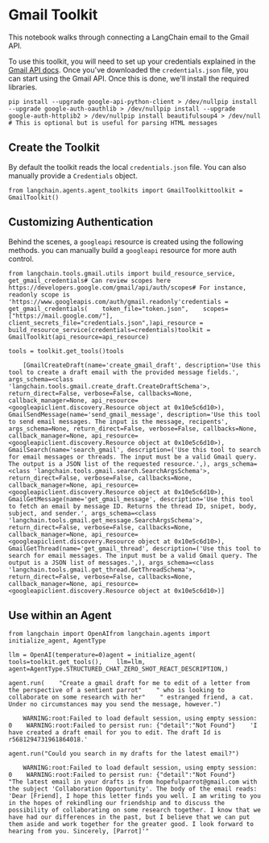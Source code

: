 Gmail Toolkit
=============

This notebook walks through connecting a LangChain email to the Gmail API.

To use this toolkit, you will need to set up your credentials explained in the [Gmail API docs](https://developers.google.com/gmail/api/quickstart/python#authorize_credentials_for_a_desktop_application). Once you've downloaded the `credentials.json` file, you can start using the Gmail API. Once this is done, we'll install the required libraries.

    pip install --upgrade google-api-python-client > /dev/nullpip install --upgrade google-auth-oauthlib > /dev/nullpip install --upgrade google-auth-httplib2 > /dev/nullpip install beautifulsoup4 > /dev/null # This is optional but is useful for parsing HTML messages

Create the Toolkit[​](#create-the-toolkit "Direct link to Create the Toolkit")
------------------------------------------------------------------------------

By default the toolkit reads the local `credentials.json` file. You can also manually provide a `Credentials` object.

    from langchain.agents.agent_toolkits import GmailToolkittoolkit = GmailToolkit()

Customizing Authentication[​](#customizing-authentication "Direct link to Customizing Authentication")
------------------------------------------------------------------------------------------------------

Behind the scenes, a `googleapi` resource is created using the following methods. you can manually build a `googleapi` resource for more auth control.

    from langchain.tools.gmail.utils import build_resource_service, get_gmail_credentials# Can review scopes here https://developers.google.com/gmail/api/auth/scopes# For instance, readonly scope is 'https://www.googleapis.com/auth/gmail.readonly'credentials = get_gmail_credentials(    token_file="token.json",    scopes=["https://mail.google.com/"],    client_secrets_file="credentials.json",)api_resource = build_resource_service(credentials=credentials)toolkit = GmailToolkit(api_resource=api_resource)

    tools = toolkit.get_tools()tools

        [GmailCreateDraft(name='create_gmail_draft', description='Use this tool to create a draft email with the provided message fields.', args_schema=<class 'langchain.tools.gmail.create_draft.CreateDraftSchema'>, return_direct=False, verbose=False, callbacks=None, callback_manager=None, api_resource=<googleapiclient.discovery.Resource object at 0x10e5c6d10>),     GmailSendMessage(name='send_gmail_message', description='Use this tool to send email messages. The input is the message, recipents', args_schema=None, return_direct=False, verbose=False, callbacks=None, callback_manager=None, api_resource=<googleapiclient.discovery.Resource object at 0x10e5c6d10>),     GmailSearch(name='search_gmail', description=('Use this tool to search for email messages or threads. The input must be a valid Gmail query. The output is a JSON list of the requested resource.',), args_schema=<class 'langchain.tools.gmail.search.SearchArgsSchema'>, return_direct=False, verbose=False, callbacks=None, callback_manager=None, api_resource=<googleapiclient.discovery.Resource object at 0x10e5c6d10>),     GmailGetMessage(name='get_gmail_message', description='Use this tool to fetch an email by message ID. Returns the thread ID, snipet, body, subject, and sender.', args_schema=<class 'langchain.tools.gmail.get_message.SearchArgsSchema'>, return_direct=False, verbose=False, callbacks=None, callback_manager=None, api_resource=<googleapiclient.discovery.Resource object at 0x10e5c6d10>),     GmailGetThread(name='get_gmail_thread', description=('Use this tool to search for email messages. The input must be a valid Gmail query. The output is a JSON list of messages.',), args_schema=<class 'langchain.tools.gmail.get_thread.GetThreadSchema'>, return_direct=False, verbose=False, callbacks=None, callback_manager=None, api_resource=<googleapiclient.discovery.Resource object at 0x10e5c6d10>)]

Use within an Agent[​](#use-within-an-agent "Direct link to Use within an Agent")
---------------------------------------------------------------------------------

    from langchain import OpenAIfrom langchain.agents import initialize_agent, AgentType

    llm = OpenAI(temperature=0)agent = initialize_agent(    tools=toolkit.get_tools(),    llm=llm,    agent=AgentType.STRUCTURED_CHAT_ZERO_SHOT_REACT_DESCRIPTION,)

    agent.run(    "Create a gmail draft for me to edit of a letter from the perspective of a sentient parrot"    " who is looking to collaborate on some research with her"    " estranged friend, a cat. Under no circumstances may you send the message, however.")

        WARNING:root:Failed to load default session, using empty session: 0    WARNING:root:Failed to persist run: {"detail":"Not Found"}    'I have created a draft email for you to edit. The draft Id is r5681294731961864018.'

    agent.run("Could you search in my drafts for the latest email?")

        WARNING:root:Failed to load default session, using empty session: 0    WARNING:root:Failed to persist run: {"detail":"Not Found"}    "The latest email in your drafts is from hopefulparrot@gmail.com with the subject 'Collaboration Opportunity'. The body of the email reads: 'Dear [Friend], I hope this letter finds you well. I am writing to you in the hopes of rekindling our friendship and to discuss the possibility of collaborating on some research together. I know that we have had our differences in the past, but I believe that we can put them aside and work together for the greater good. I look forward to hearing from you. Sincerely, [Parrot]'"